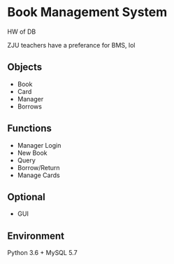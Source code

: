 # Book Management System

HW of DB

ZJU teachers have a preferance for BMS, lol

## Objects

* Book
* Card
* Manager
* Borrows

## Functions

* Manager Login
* New Book
* Query
* Borrow/Return
* Manage Cards

## Optional

* GUI

## Environment

Python 3.6 + MySQL 5.7